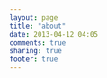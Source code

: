 ```yaml
---
layout: page
title: "about"
date: 2013-04-12 04:05
comments: true
sharing: true
footer: true
---
```

